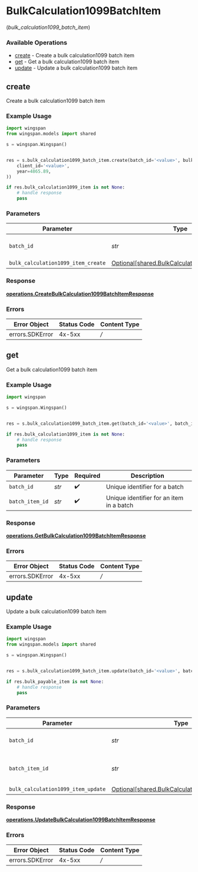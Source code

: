 # BulkCalculation1099BatchItem
(*bulk_calculation1099_batch_item*)

### Available Operations

* [create](#create) - Create a bulk calculation1099 batch item
* [get](#get) - Get a bulk calculation1099 batch item
* [update](#update) - Update a bulk calculation1099 batch item

## create

Create a bulk calculation1099 batch item

### Example Usage

```python
import wingspan
from wingspan.models import shared

s = wingspan.Wingspan()


res = s.bulk_calculation1099_batch_item.create(batch_id='<value>', bulk_calculation1099_item_create=shared.BulkCalculation1099ItemCreate(
    client_id='<value>',
    year=4865.89,
))

if res.bulk_calculation1099_item is not None:
    # handle response
    pass
```

### Parameters

| Parameter                                                                                              | Type                                                                                                   | Required                                                                                               | Description                                                                                            |
| ------------------------------------------------------------------------------------------------------ | ------------------------------------------------------------------------------------------------------ | ------------------------------------------------------------------------------------------------------ | ------------------------------------------------------------------------------------------------------ |
| `batch_id`                                                                                             | *str*                                                                                                  | :heavy_check_mark:                                                                                     | Unique identifier for a batch                                                                          |
| `bulk_calculation1099_item_create`                                                                     | [Optional[shared.BulkCalculation1099ItemCreate]](../../models/shared/bulkcalculation1099itemcreate.md) | :heavy_minus_sign:                                                                                     | N/A                                                                                                    |


### Response

**[operations.CreateBulkCalculation1099BatchItemResponse](../../models/operations/createbulkcalculation1099batchitemresponse.md)**
### Errors

| Error Object    | Status Code     | Content Type    |
| --------------- | --------------- | --------------- |
| errors.SDKError | 4x-5xx          | */*             |

## get

Get a bulk calculation1099 batch item

### Example Usage

```python
import wingspan

s = wingspan.Wingspan()


res = s.bulk_calculation1099_batch_item.get(batch_id='<value>', batch_item_id='<value>')

if res.bulk_calculation1099_item is not None:
    # handle response
    pass
```

### Parameters

| Parameter                                | Type                                     | Required                                 | Description                              |
| ---------------------------------------- | ---------------------------------------- | ---------------------------------------- | ---------------------------------------- |
| `batch_id`                               | *str*                                    | :heavy_check_mark:                       | Unique identifier for a batch            |
| `batch_item_id`                          | *str*                                    | :heavy_check_mark:                       | Unique identifier for an item in a batch |


### Response

**[operations.GetBulkCalculation1099BatchItemResponse](../../models/operations/getbulkcalculation1099batchitemresponse.md)**
### Errors

| Error Object    | Status Code     | Content Type    |
| --------------- | --------------- | --------------- |
| errors.SDKError | 4x-5xx          | */*             |

## update

Update a bulk calculation1099 batch item

### Example Usage

```python
import wingspan
from wingspan.models import shared

s = wingspan.Wingspan()


res = s.bulk_calculation1099_batch_item.update(batch_id='<value>', batch_item_id='<value>', bulk_calculation1099_item_update=shared.BulkCalculation1099ItemUpdate())

if res.bulk_payable_item is not None:
    # handle response
    pass
```

### Parameters

| Parameter                                                                                              | Type                                                                                                   | Required                                                                                               | Description                                                                                            |
| ------------------------------------------------------------------------------------------------------ | ------------------------------------------------------------------------------------------------------ | ------------------------------------------------------------------------------------------------------ | ------------------------------------------------------------------------------------------------------ |
| `batch_id`                                                                                             | *str*                                                                                                  | :heavy_check_mark:                                                                                     | Unique identifier for a batch                                                                          |
| `batch_item_id`                                                                                        | *str*                                                                                                  | :heavy_check_mark:                                                                                     | Unique identifier for an item in a batch                                                               |
| `bulk_calculation1099_item_update`                                                                     | [Optional[shared.BulkCalculation1099ItemUpdate]](../../models/shared/bulkcalculation1099itemupdate.md) | :heavy_minus_sign:                                                                                     | N/A                                                                                                    |


### Response

**[operations.UpdateBulkCalculation1099BatchItemResponse](../../models/operations/updatebulkcalculation1099batchitemresponse.md)**
### Errors

| Error Object    | Status Code     | Content Type    |
| --------------- | --------------- | --------------- |
| errors.SDKError | 4x-5xx          | */*             |
